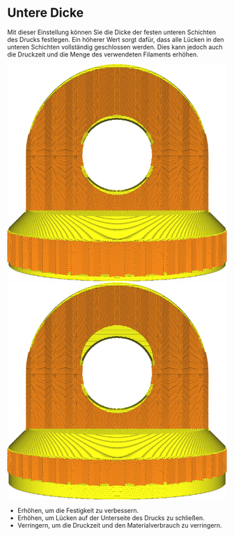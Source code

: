 Untere Dicke
====
Mit dieser Einstellung können Sie die Dicke der festen unteren Schichten des Drucks festlegen. Ein höherer Wert sorgt dafür, dass alle Lücken in den unteren Schichten vollständig geschlossen werden. Dies kann jedoch auch die Druckzeit und die Menge des verwendeten Filaments erhöhen.

<!--screenshot {
"image_path": "top_bottom_thickness_0.8.png",
"models": [{"script": "stamp.scad"}],
"camera_position": [0, 203, 30],
"settings": {
    "wall_line_count": 0,
    "top_bottom_thickness": 0.8
},
"colours": 64
}-->
<!--screenshot {
"image_path": "bottom_thickness.png",
"models": [{"script": "stamp.scad"}],
"camera_position": [0, 203, 30],
"settings": {
    "wall_line_count": 0,
    "bottom_thickness": 3
},
"colours": 64
}-->
![Normale Bodendicke](../images/top_bottom_thickness_0.8.png)
![Wesentlich dickere Unterseite](../images/bottom_thickness.png)

* Erhöhen, um die Festigkeit zu verbessern.
* Erhöhen, um Lücken auf der Unterseite des Drucks zu schließen.
* Verringern, um die Druckzeit und den Materialverbrauch zu verringern.